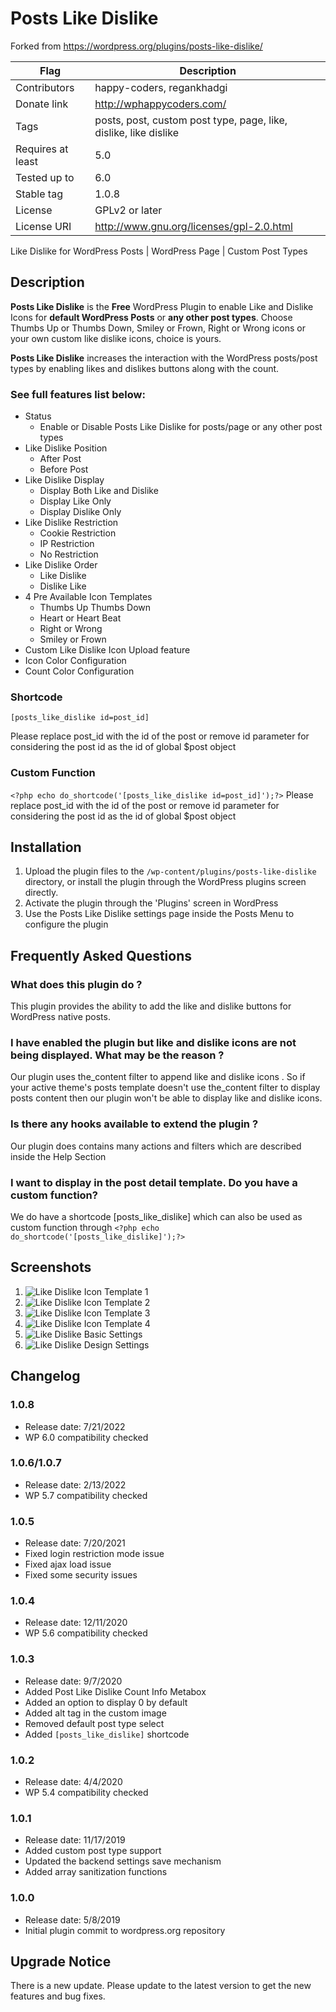 # Posts Like Dislike

Forked from https://wordpress.org/plugins/posts-like-dislike/

|Flag             |Description                |
|-----------------|---------------------------|
|     Contributors| happy-coders, regankhadgi |
|     Donate link | http://wphappycoders.com/ |
|             Tags| posts, post, custom post type, page, like, dislike, like dislike |
|Requires at least| 5.0 |
|     Tested up to| 6.0 |
|       Stable tag| 1.0.8 |
|          License| GPLv2 or later |
|      License URI| http://www.gnu.org/licenses/gpl-2.0.html |

Like Dislike for WordPress Posts | WordPress Page | Custom Post Types

## Description

**Posts Like Dislike** is the **Free** WordPress Plugin to enable Like and Dislike Icons for **default WordPress Posts** or
**any other post types**. Choose Thumbs Up or Thumbs Down, Smiley or Frown, Right or Wrong icons or your own custom like dislike icons, choice is yours.

**Posts Like Dislike** increases the interaction with the WordPress posts/post types by enabling likes and dislikes buttons along with the count.

### See full features list below:

- Status
    - Enable or Disable Posts Like Dislike for posts/page or any other post types
- Like Dislike Position
    - After Post
    - Before Post
- Like Dislike Display
    - Display Both Like and Dislike
    - Display Like Only
    - Display Dislike Only
- Like Dislike Restriction
    - Cookie Restriction
    - IP Restriction
    - No Restriction
- Like Dislike Order
    - Like Dislike
    - Dislike Like
- 4 Pre Available Icon Templates
    - Thumbs Up Thumbs Down
    - Heart or Heart Beat
    - Right or Wrong
    - Smiley or Frown
- Custom Like Dislike Icon Upload feature
- Icon Color Configuration
- Count Color Configuration

### Shortcode

`[posts_like_dislike id=post_id]`

Please replace post_id with the id of the post or remove id parameter for considering the post id as the id of global $post object

### Custom Function

`<?php echo do_shortcode('[posts_like_dislike id=post_id]');?>`
Please replace post_id with the id of the post or remove id parameter for considering the post id as the id of global $post object


## Installation

1. Upload the plugin files to the `/wp-content/plugins/posts-like-dislike` directory, or install the plugin through the WordPress plugins screen directly.
1. Activate the plugin through the 'Plugins' screen in WordPress
1. Use the Posts Like Dislike settings page inside the Posts Menu to configure the plugin



## Frequently Asked Questions

### What does this plugin do ?
This plugin provides the ability to add the like and dislike buttons for WordPress native posts.

### I have enabled the plugin but like and dislike icons are not being displayed. What may be the reason ?
Our plugin uses the_content filter to append like and dislike icons . So if your active theme's posts template doesn't use the_content filter to display posts content then our plugin won't be able to display like and dislike icons.

### Is there any hooks available to extend the plugin ?
Our plugin does contains many actions and filters which are described inside the Help Section

### I want to display in the post detail template. Do you have a custom function?
We do have a shortcode [posts_like_dislike] which can also be used as custom function through `<?php echo do_shortcode('[posts_like_dislike]');?>`

## Screenshots

1. ![Like Dislike Icon Template 1](assets/screenshot-1.png)
1. ![Like Dislike Icon Template 2](assets/screenshot-2.png)
1. ![Like Dislike Icon Template 3](assets/screenshot-3.png)
1. ![Like Dislike Icon Template 4](assets/screenshot-4.png)
1. ![Like Dislike Basic Settings](assets/screenshot-5.png)
1. ![Like Dislike Design Settings](assets/screenshot-6.png)

## Changelog

### 1.0.8
* Release date: 7/21/2022
* WP 6.0 compatibility checked

### 1.0.6/1.0.7
* Release date: 2/13/2022
* WP 5.7 compatibility checked

### 1.0.5
* Release date: 7/20/2021
* Fixed login restriction mode issue
* Fixed ajax load issue
* Fixed some security issues

### 1.0.4
* Release date: 12/11/2020
* WP 5.6 compatibility checked

### 1.0.3
* Release date: 9/7/2020
* Added Post Like Dislike Count Info Metabox
* Added an option to display 0 by default
* Added alt tag in the custom image
* Removed default post type select
* Added `[posts_like_dislike]` shortcode

### 1.0.2
* Release date: 4/4/2020
* WP 5.4 compatibility checked

### 1.0.1
* Release date: 11/17/2019
* Added custom post type support
* Updated the backend settings save mechanism
* Added array sanitization functions

### 1.0.0
* Release date: 5/8/2019
* Initial plugin commit to wordpress.org repository

## Upgrade Notice
There is a new update. Please update to the latest version to get the new features and bug fixes.





